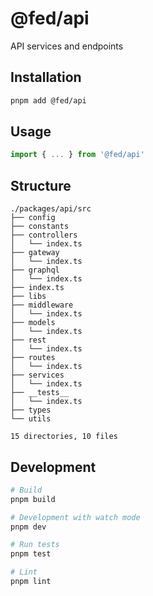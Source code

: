 # @fed/api

API services and endpoints

## Installation

```bash
pnpm add @fed/api
```

## Usage

```typescript
import { ... } from '@fed/api'
```

## Structure
```
./packages/api/src
├── config
├── constants
├── controllers
│   └── index.ts
├── gateway
│   └── index.ts
├── graphql
│   └── index.ts
├── index.ts
├── libs
├── middleware
│   └── index.ts
├── models
│   └── index.ts
├── rest
│   └── index.ts
├── routes
│   └── index.ts
├── services
│   └── index.ts
├── __tests__
│   └── index.ts
├── types
└── utils

15 directories, 10 files
```

## Development

```bash
# Build
pnpm build

# Development with watch mode
pnpm dev

# Run tests
pnpm test

# Lint
pnpm lint
```

